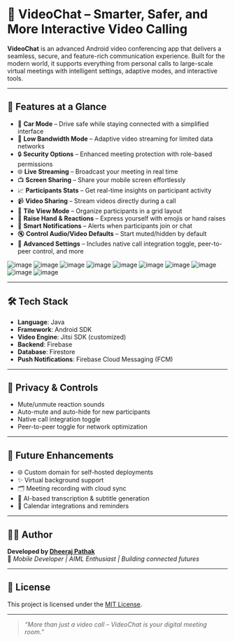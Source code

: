 # 🎥 VideoChat – Smarter, Safer, and More Interactive Video Calling

**VideoChat** is an advanced Android video conferencing app that delivers a seamless, secure, and feature-rich communication experience. Built for the modern world, it supports everything from personal calls to large-scale virtual meetings with intelligent settings, adaptive modes, and interactive tools.

---

## 📱 Features at a Glance

- 🚗 **Car Mode** – Drive safe while staying connected with a simplified interface
- 📶 **Low Bandwidth Mode** – Adaptive video streaming for limited data networks
- 🔒 **Security Options** – Enhanced meeting protection with role-based permissions
- 🌐 **Live Streaming** – Broadcast your meeting in real time
- 📺 **Screen Sharing** – Share your mobile screen effortlessly
- 📈 **Participants Stats** – Get real-time insights on participant activity
- 📹 **Video Sharing** – Stream videos directly during a call
- 🔁 **Tile View Mode** – Organize participants in a grid layout
- 👋 **Raise Hand & Reactions** – Express yourself with emojis or hand raises
- 🔔 **Smart Notifications** – Alerts when participants join or chat
- 🔇 **Control Audio/Video Defaults** – Start muted/hidden by default
- 🧠 **Advanced Settings** – Includes native call integration toggle, peer-to-peer control, and more


![image](https://github.com/user-attachments/assets/d058de14-0f9c-440c-b10c-b324d52be4b5)
![image](https://github.com/user-attachments/assets/8fc39e56-4c8f-4111-9a79-cf31babf54e1)
![image](https://github.com/user-attachments/assets/afe4ee85-b8fb-4207-82fc-5e50ce81d523)
![image](https://github.com/user-attachments/assets/8b759a67-4681-4032-89c9-cf85471f3e51)
![image](https://github.com/user-attachments/assets/c8adc690-6949-4cdb-9294-07a17d1b5057)
![image](https://github.com/user-attachments/assets/f1436378-c89a-49eb-8755-26036fabecf5)
![image](https://github.com/user-attachments/assets/ad502589-1b23-4a17-80ec-1b4ebe7cb21a)
![image](https://github.com/user-attachments/assets/3769f2d4-d9a8-4d91-9811-8bcb3089798c)
![image](https://github.com/user-attachments/assets/28a68488-f8a1-4238-b8ac-59ae9d031a9a)
![image](https://github.com/user-attachments/assets/9a31dd7e-ab56-4459-8bae-7702b90b58e9)



---

## 🛠️ Tech Stack

- **Language**: Java 
- **Framework**: Android SDK  
- **Video Engine**:  Jitsi SDK (customized)  
- **Backend**: Firebase  
- **Database**: Firestore 
- **Push Notifications**: Firebase Cloud Messaging (FCM)

---


## 🔐 Privacy & Controls

- Mute/unmute reaction sounds
- Auto-mute and auto-hide for new participants
- Native call integration toggle
- Peer-to-peer toggle for network optimization

---

## 📌 Future Enhancements

- 🌐 Custom domain for self-hosted deployments
- ✨ Virtual background support
- 🗂️ Meeting recording with cloud sync
- 💬 AI-based transcription & subtitle generation
- 📅 Calendar integrations and reminders

---

## 👨‍💻 Author

**Developed by [Dheeraj Pathak](https://github.com/Dheeraj-pathak)**  
🚀 *Mobile Developer | AIML Enthusiast | Building connected futures*  


---

## 📜 License

This project is licensed under the [MIT License](LICENSE).

---

> *“More than just a video call – VideoChat is your digital meeting room.”*  

